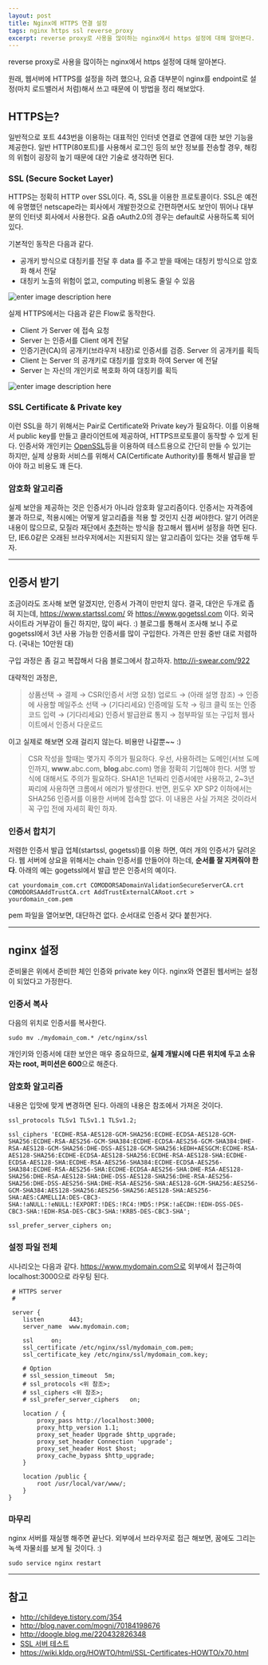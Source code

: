 ```yaml
---  
layout: post  
title: Nginx에 HTTPS 연결 설정  
tags: nginx https ssl reverse_proxy  
excerpt: reverse proxy로 사용을 많이하는 nginx에서 https 설정에 대해 알아본다.  
---  
```

  
reverse proxy로 사용을 많이하는 nginx에서 https 설정에 대해 알아본다.  
  
원래, 웹서버에 HTTPS를 설정을 하려 했으나, 요즘 대부분이 nginx를 endpoint로 설정(마치 로드밸러서 처럼)해서 쓰고 때문에 이 방법을 정리 해보았다.  
  
## HTTPS는?  
  
일반적으로 포트 443번을 이용하는 대표적인 인터넷 연결로 연결에 대한 보안 기능을 제공한다. 일반 HTTP(80포트)를 사용해서 로그인 등의 보안 정보를 전송할 경우, 해킹의 위험이 굉장히 높기 때문에 대안 기술로 생각하면 된다.  
  
### SSL (Secure Socket Layer)   
  
HTTPS는 정확히 HTTP over SSL이다. 즉, SSL을 이용한 프로토콜이다. SSL은 예전에 유명했던 netscape라는 회사에서 개발한것으로 간편하면서도 보안이 뛰어나 대부분의 인터넷 회사에서 사용한다. 요즘 oAuth2.0의 경우는 default로 사용하도록 되어있다.  
  
기본적인 동작은 다음과 같다.  
  
 - 공개키 방식으로 대칭키를 전달 후 data 를 주고 받을 때에는 대칭키 방식으로 암호화 해서 전달
 - 대칭키 노출의 위험이 없고, computing 비용도 줄일 수 있음  
  
![enter image description here](http://cfile4.uf.tistory.com/image/251EA237559F6AD70B717C)  
  
실제 HTTPS에서는 다음과 같은 Flow로 동작한다.  
   
 - Client 가 Server 에 접속 요청
 - Server 는 인증서를 Client 에게 전달
 - 인증기관(CA)의 공개키(브라우저 내장)로 인증서를 검증. Server 의 공개키를 획득
 - Client 는 Server 의 공개키로 대칭키를 암호화 하여 Server 에 전달
 - Server 는 자신의 개인키로 복호화 하여 대칭키를 획득  
    
![enter image description here](http://cfile7.uf.tistory.com/image/2548C837559F8B6F18F066)  
  
### SSL Certificate & Private key
  
이런 SSL을 하기 위해서는 Pair로 Certificate와 Private key가 필요하다. 이를 이용해서 public key를 만들고 클라이언트에 제공하여, HTTPS프로토콜이 동작할 수 있게 된다.  인증서와 개인키는 [OpenSSL](http://blog.naver.com/oxcow119/220449926380)등을 이용하여 테스트용으로 간단히 만들 수 있기는 하지만, 실제 상용화 서비스를 위해서 CA(Certificate Authority)를 통해서 발급을 받아야 하고 비용도 꽤 든다.  
  
  
### 암호화 알고리즘  
  
실제 보안을 제공하는 것은 인증서가 아니라 암호화 알고리즘이다. 인증서는 자격증에 불과 하므로, 적용시에는 어떻게 알고리즘을 적용 할 것인지 신경 써야한다. 알기 어려운 내용이 많으므로, 모질라 재단에서 [추천](https://wiki.mozilla.org/Security/Server_Side_TLS)하는 방식을  참고해서 웹서버 설정을 하면 된다. 단, IE6.0같은 오래된 브라우저에서는 지원되지 않는 알고리즘이 있다는 것을 염두해 두자.  
  
  
----------
  
## 인증서 받기     
  
조금이라도 조사해 보면 알겠지만, 인증서 가격이 만만치 않다. 결국, 대안은 두개로 좁혀 지는데, https://www.startssl.com/ 와 https://www.gogetssl.com 이다. 외국 사이트라 거부감이 들긴 하지만, 많이 싸다. :) 블로그를 통해서 조사해 보니 주로 gogetssl에서 3년 사용 가능한 인증서를 많이 구입한다.  가격은 만원 중반 대로 저렴하다. (국내는 10만원 대)  
  
구입 과정은 좀 길고 복잡해서 다음 블로그에서 참고하자. http://i-swear.com/922  
  
대략적인 과정은,
  
> 상품선택 → 결제 → CSR(인증서 서명 요청) 업로드 → (아래 설명 참조) → 인증에 사용할 메일주소 선택 → (기다리세요) 인증메일 도착 → 링크 클릭 또는 인증코드 입력 → (기다리세요) 인증서 발급완료 통지 → 첨부파일 또는 구입처 웹사이트에서 인증서 다운로드
  
이고 실제로 해보면 오래 걸리지 않는다.  비용만 나갈뿐~~ :)  
  
> CSR 작성을 할때는 몇가지 주의가 필요하다. 우선, 사용하려는 도메인(서브 도메인까지, **www**.abc.com, **blog**.abc.com) 명을 정확히 기입해야 한다. 서명 방식에 대해서도 주의가 필요하다. SHA1은 1년짜리 인증서에만 사용하고, 2~3년짜리에 사용하면 크롬에서 에러가 발생한다. 반면, 윈도우 XP SP2 이하에서는 SHA256 인증서를 이용한 서버에 접속할 없다. 이 내용은 사실 가져온 것이라서 꼭 구입 전에 자세히 확인 하자.  
  
  
### 인증서 합치기  
  
저렴한 인증서 발급 업체(startssl, gogetssl)를 이용 하면, 여러 개의 인증서가 달려온다. 웹 서버에 상요을 위해서는 chain 인증서를 만들어야 하는데, **순서를 잘 지켜줘야 한다**. 아래의 예는 gogetssl에서 발급 받은 인증서의 예이다.  
  
    cat yourdomaim_com.crt COMODORSADomainValidationSecureServerCA.crt COMODORSAAddTrustCA.crt AddTrustExternalCARoot.crt > yourdomain_com.pem  
  
pem 파일을 열어보면, 대단하건 없다. 순서대로 인증서 갖다 붙힌거다.  
  
  
----------
## nginx 설정  
  
준비물은 위에서 준비한 체인 인증와 private key 이다. nginx와 연결된 웹서버는 설정이 되었다고 가정한다.  
  
### 인증서 복사  
  
다음의 위치로 인증서를 복사한다.  
  
    sudo mv ./mydomain_com.* /etc/nginx/ssl
  
개인키와 인증서에 대한 보안은 매우 중요하므로, **실제 개발시에 다른 위치에 두고 소유자는 root, 퍼미션은 600**으로 해준다.  
  
### 암호화 알고리즘  
   
내용은 입맛에 맞게 변경하면 된다. 아래의 내용은 참조에서 가져온 것이다.  
  
  
    ssl_protocols TLSv1 TLSv1.1 TLSv1.2;
    
    ssl_ciphers 'ECDHE-RSA-AES128-GCM-SHA256:ECDHE-ECDSA-AES128-GCM-SHA256:ECDHE-RSA-AES256-GCM-SHA384:ECDHE-ECDSA-AES256-GCM-SHA384:DHE-RSA-AES128-GCM-SHA256:DHE-DSS-AES128-GCM-SHA256:kEDH+AESGCM:ECDHE-RSA-AES128-SHA256:ECDHE-ECDSA-AES128-SHA256:ECDHE-RSA-AES128-SHA:ECDHE-ECDSA-AES128-SHA:ECDHE-RSA-AES256-SHA384:ECDHE-ECDSA-AES256-SHA384:ECDHE-RSA-AES256-SHA:ECDHE-ECDSA-AES256-SHA:DHE-RSA-AES128-SHA256:DHE-RSA-AES128-SHA:DHE-DSS-AES128-SHA256:DHE-RSA-AES256-SHA256:DHE-DSS-AES256-SHA:DHE-RSA-AES256-SHA:AES128-GCM-SHA256:AES256-GCM-SHA384:AES128-SHA256:AES256-SHA256:AES128-SHA:AES256-SHA:AES:CAMELLIA:DES-CBC3-SHA:!aNULL:!eNULL:!EXPORT:!DES:!RC4:!MD5:!PSK:!aECDH:!EDH-DSS-DES-CBC3-SHA:!EDH-RSA-DES-CBC3-SHA:!KRB5-DES-CBC3-SHA';
    
    ssl_prefer_server_ciphers on;  
  
### 설정 파일 전체  
  
시나리오는 다음과 같다. https://www.mydomain.com으로 외부에서 접근하여 localhost:3000으로 라우팅 된다.  
  
     # HTTPS server
     #
     
     server {
        listen       443;
        server_name  www.mydomain.com;
        
        ssl     on;
        ssl_certificate /etc/nginx/ssl/mydomain_com.pem;
        ssl_certificate_key /etc/nginx/ssl/mydomain_com.key;
        
        # Option
        # ssl_session_timeout  5m;
        # ssl_protocols <위 참조>;
        # ssl_ciphers <위 참조>;
        # ssl_prefer_server_ciphers   on;
        
        location / {
            proxy_pass http://localhost:3000;
            proxy_http_version 1.1;
            proxy_set_header Upgrade $http_upgrade;
            proxy_set_header Connection 'upgrade';
            proxy_set_header Host $host;
            proxy_cache_bypass $http_upgrade;
        }
        
        location /public {
            root /usr/local/var/www/;
        }
    }
  
### 마무리  
      
nginx 서버를 재실행 해주면 끝난다. 외부에서 브라우저로 접근 해보면, 꿈에도 그리는 녹색 자물쇠를 보게 될 것이다. :)
  
    sudo service nginx restart
  
  
----------
  

## 참고  
  
 - http://childeye.tistory.com/354  
 - http://blog.naver.com/mogni/70184198676  
 - http://doogle.blog.me/220432826348  
 - [SSL 서버 테스트](https://www.ssllabs.com/ssltest/) 
 - https://wiki.kldp.org/HOWTO/html/SSL-Certificates-HOWTO/x70.html  